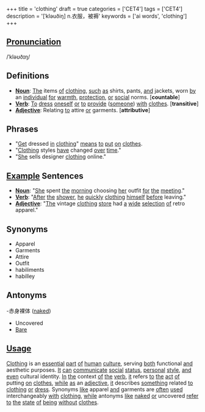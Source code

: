 +++
title = 'clothing'
draft = true
categories = ['CET4']
tags = ['CET4']
description = '[ˈkləuðiŋ] n.衣服，被褥'
keywords = ['ai words', 'clothing']
+++

## [Pronunciation](/en/post/pronunciation/)
/ˈkləʊðɪŋ/

## Definitions
- **[Noun](/en/post/noun/)**: [The](/en/post/the/) items [of](/en/post/of/) [clothing](/en/post/clothing/), [such](/en/post/such/) [as](/en/post/as/) shirts, pants, [and](/en/post/and/) jackets, worn [by](/en/post/by/) an [individual](/en/post/individual/) [for](/en/post/for/) [warmth](/en/post/warmth/), [protection](/en/post/protection/), [or](/en/post/or/) [social](/en/post/social/) norms. [**countable**]
- **[Verb](/en/post/verb/)**: [To](/en/post/to/) [dress](/en/post/dress/) [oneself](/en/post/oneself/) [or](/en/post/or/) [to](/en/post/to/) [provide](/en/post/provide/) ([someone](/en/post/someone/)) [with](/en/post/with/) [clothes](/en/post/clothes/). [**transitive**]
- **[Adjective](/en/post/adjective/)**: Relating [to](/en/post/to/) attire [or](/en/post/or/) garments. [**attributive**]

## Phrases
- "[Get](/en/post/get/) dressed [in](/en/post/in/) [clothing](/en/post/clothing/)" [means](/en/post/means/) [to](/en/post/to/) [put](/en/post/put/) [on](/en/post/on/) [clothes](/en/post/clothes/).
- "[Clothing](/en/post/clothing/) styles [have](/en/post/have/) changed [over](/en/post/over/) [time](/en/post/time/)."
- "[She](/en/post/she/) sells designer [clothing](/en/post/clothing/) online."

## [Example](/en/post/example/) Sentences
- **[Noun](/en/post/noun/)**: "[She](/en/post/she/) spent [the](/en/post/the/) [morning](/en/post/morning/) choosing [her](/en/post/her/) outfit [for](/en/post/for/) [the](/en/post/the/) [meeting](/en/post/meeting/)."
- **[Verb](/en/post/verb/)**: "[After](/en/post/after/) [the](/en/post/the/) [shower](/en/post/shower/), [he](/en/post/he/) [quickly](/en/post/quickly/) [clothing](/en/post/clothing/) [himself](/en/post/himself/) [before](/en/post/before/) leaving."
- **[Adjective](/en/post/adjective/)**: "[The](/en/post/the/) vintage [clothing](/en/post/clothing/) [store](/en/post/store/) had [a](/en/post/a/) [wide](/en/post/wide/) [selection](/en/post/selection/) [of](/en/post/of/) retro apparel."

## Synonyms
- Apparel
- Garments
- Attire
- Outfit
- habiliments
- habilley

## Antonyms
-赤身裸体 ([naked](/en/post/naked/))
- Uncovered
- [Bare](/en/post/bare/)

## [Usage](/en/post/usage/)
[Clothing](/en/post/clothing/) is an [essential](/en/post/essential/) [part](/en/post/part/) [of](/en/post/of/) [human](/en/post/human/) [culture](/en/post/culture/), serving [both](/en/post/both/) functional [and](/en/post/and/) aesthetic purposes. [It](/en/post/it/) [can](/en/post/can/) [communicate](/en/post/communicate/) [social](/en/post/social/) [status](/en/post/status/), [personal](/en/post/personal/) [style](/en/post/style/), [and](/en/post/and/) [even](/en/post/even/) cultural identity. [In](/en/post/in/) [the](/en/post/the/) context [of](/en/post/of/) [the](/en/post/the/) [verb](/en/post/verb/), [it](/en/post/it/) refers [to](/en/post/to/) [the](/en/post/the/) [act](/en/post/act/) [of](/en/post/of/) putting [on](/en/post/on/) [clothes](/en/post/clothes/), [while](/en/post/while/) [as](/en/post/as/) an [adjective](/en/post/adjective/), [it](/en/post/it/) describes [something](/en/post/something/) related [to](/en/post/to/) [clothing](/en/post/clothing/) [or](/en/post/or/) [dress](/en/post/dress/). Synonyms [like](/en/post/like/) apparel [and](/en/post/and/) garments are [often](/en/post/often/) [used](/en/post/used/) interchangeably [with](/en/post/with/) [clothing](/en/post/clothing/), [while](/en/post/while/) antonyms [like](/en/post/like/) [naked](/en/post/naked/) [or](/en/post/or/) uncovered [refer](/en/post/refer/) [to](/en/post/to/) [the](/en/post/the/) [state](/en/post/state/) [of](/en/post/of/) [being](/en/post/being/) [without](/en/post/without/) [clothes](/en/post/clothes/).
